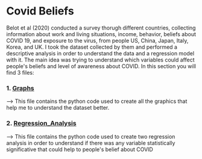 # Covid Beliefs

  Belot et al (2020) conducted a survey thorugh different countries, collecting information about work and living situations, income, behavior, beliefs about COVID 19, and exposure to the virus, from people US, China, Japan, Italy, Korea, and UK. I took the dataset collected by them and performed a descriptive analysis in order to understand the data and a regression model with it. The main idea was trying to understand which variables could affect people's beliefs and level of awareness about COVID. 
  In this section you will find 3 files:
  
  ### 1. [Graphs](./Datos_3_graph.ipynb)
      
  --> This file contains the python code used to create all the graphics that help me to understand the dataset better. 
      
### 2. [Regression_Analysis](./Regression_Analysis.py)

  --> This file contains the python code used to create two regression analysis in order to understand if there was any variable statistically significative that could help to people's belief about COVID
  
